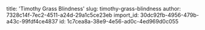 title: 'Timothy Grass Blindness'
slug: timothy-grass-blindness
author: 7328c14f-7ec2-4511-a24d-29a1c5ce23eb
import_id: 30dc92fb-4956-479b-a43c-99fdf4ce4837
id: 1c7cea8a-38e9-4e56-ad0c-4ed969d0c055
